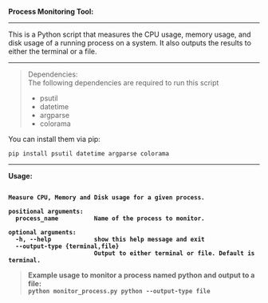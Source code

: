 **Process Monitoring Tool:**

***
This is a Python script that measures the CPU usage, memory usage, and disk usage of a running process on a system. It also outputs the results to either the terminal or a file.
***

>Dependencies:  
The following dependencies are required to run this script
>* psutil
>* datetime
>* argparse
>* colorama


You can install them via pip:

 ``` pip install psutil datetime argparse colorama ```  

***  
<B> 

**Usage**:

``` usage: monitor_process.py [-h] process_name [--output-type {terminal,file}]

Measure CPU, Memory and Disk usage for a given process.

positional arguments:
  process_name          Name of the process to monitor.

optional arguments:
  -h, --help            show this help message and exit
  --output-type {terminal,file}
                        Output to either terminal or file. Default is terminal.
```
>Example usage to monitor a process named python and output to a file:  
```python monitor_process.py python --output-type file```

  
